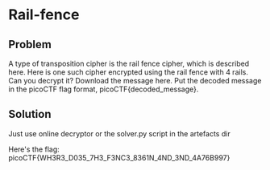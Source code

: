 # Rail-fence

## Problem

A type of transposition cipher is the rail fence cipher, which is described here. Here is one such cipher encrypted using the rail fence with 4 rails. Can you decrypt it? Download the message here. Put the decoded message in the picoCTF flag format, picoCTF{decoded_message}.

## Solution

Just use online decryptor or the solver.py script in the artefacts dir

Here's the flag: picoCTF{WH3R3_D035_7H3_F3NC3_8361N_4ND_3ND_4A76B997}
